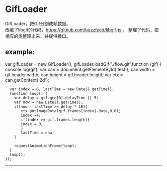 # GifLoader
GifLoader，把Gif分割成帧数据。  
改编了libgif的代码，https://github.com/buzzfeed/libgif-js 。 整理了代码，把相应的类整理出来，并提供接口。

example:
-------------------------
 var gifLoader = new GifLoader();
    gifLoader.loadGif('./flow.gif',function (gif) {
      console.log(gif);
      var can = document.getElementById('test');
      can.width = gif.header.width;
      can.height = gif.header.height;
      var ctx = can.getContext('2d');
      
      var index = 0, lastTime = new Date().getTime();
      function loop() {
        var delay = gif.gce[0].delayTime || 5;
        var now = new Date().getTime();
        if(now - lastTime >= delay * 10){
           ctx.putImageData(gif.frames[index].data,0,0);
           index ++;
           if(index >= gif.frames.length){
           index = 0;
           }
           lastTime = now;
        }
       
        requestAnimationFrame(loop);
      }
      loop(); 
    });
-------------------------

